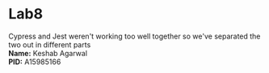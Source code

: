 # Lab8

Cypress and Jest weren't working too well together
so we've separated the two out in different parts
<br>
**Name:** Keshab Agarwal<br>
**PID:** A15985166
